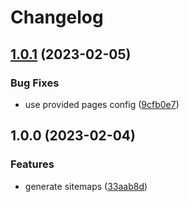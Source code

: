 # Changelog

## [1.0.1](https://github.com/tlaundal/sveltekit-static-sitemap/compare/v1.0.0...v1.0.1) (2023-02-05)


### Bug Fixes

* use provided pages config ([9cfb0e7](https://github.com/tlaundal/sveltekit-static-sitemap/commit/9cfb0e750b16ea570c4d9e3e20713fdd0238900f))

## 1.0.0 (2023-02-04)


### Features

* generate sitemaps ([33aab8d](https://github.com/tlaundal/sveltekit-static-sitemap/commit/33aab8d9ce5fbf0c8f000ba2c93ee83bebbbdce4))
